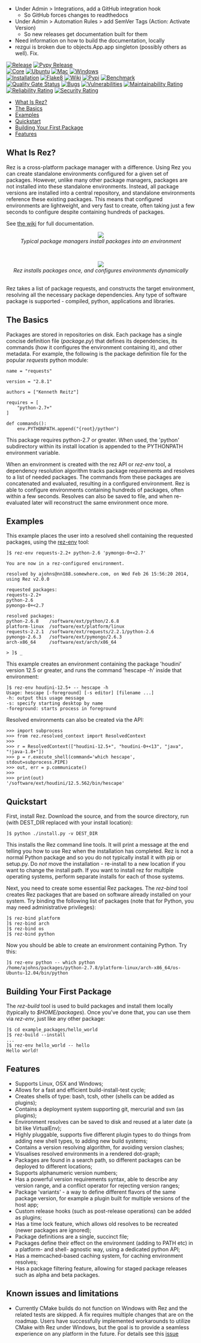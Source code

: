 - Under Admin > Integrations, add a GitHub integration hook
	- So GitHub forces changes to readthedocs
- Under Admin > Automation Rules > add SemVer Tags (Action: Activate Version)
	- So new releases get documentation built for them
- Need information on how to build the documentation, locally
- rezgui is broken due to objects.App.app singleton (possibly others as well). Fix.


[![Release](https://shields.io/github/v/release/nerdvegas/rez)](https://github.com/nerdvegas/rez/releases)
[![Pypy Release](https://shields.io/pypi/v/rez)](https://pypi.org/project/rez)<br>
[![Core](https://github.com/nerdvegas/rez/workflows/core/badge.svg?branch=master)](https://github.com/nerdvegas/rez/actions?query=workflow%3Acore+branch%3Amaster)
[![Ubuntu](https://github.com/nerdvegas/rez/workflows/ubuntu/badge.svg?branch=master)](https://github.com/nerdvegas/rez/actions?query=workflow%3Aubuntu+branch%3Amaster)
[![Mac](https://github.com/nerdvegas/rez/workflows/mac/badge.svg?branch=master)](https://github.com/nerdvegas/rez/actions?query=workflow%3Amac+branch%3Amaster)
[![Windows](https://github.com/nerdvegas/rez/workflows/windows/badge.svg?branch=master)](https://github.com/nerdvegas/rez/actions?query=workflow%3AWindows+branch%3Amaster)<br>
[![Installation](https://github.com/nerdvegas/rez/workflows/installation/badge.svg?branch=master)](https://github.com/nerdvegas/rez/actions?query=workflow%3Ainstallation+branch%3Amaster)
[![Flake8](https://github.com/nerdvegas/rez/workflows/flake8/badge.svg?branch=master)](https://github.com/nerdvegas/rez/actions?query=workflow%3Aflake8+branch%3Amaster)
[![Wiki](https://github.com/nerdvegas/rez/workflows/wiki/badge.svg)](https://github.com/nerdvegas/rez/actions?query=workflow%3Awiki+event%3Arelease)
[![Pypi](https://github.com/nerdvegas/rez/workflows/pypi/badge.svg)](https://github.com/nerdvegas/rez/actions?query=workflow%3Apypi+event%3Arelease)
[![Benchmark](https://github.com/nerdvegas/rez/workflows/benchmark/badge.svg)](https://github.com/nerdvegas/rez/actions?query=workflow%3Abenchmark+event%3Arelease)<br>
[![Quality Gate Status](https://sonarcloud.io/api/project_badges/measure?project=nerdvegas_rez&metric=alert_status)](https://sonarcloud.io/summary/new_code?id=nerdvegas_rez)
[![Bugs](https://sonarcloud.io/api/project_badges/measure?project=nerdvegas_rez&metric=bugs)](https://sonarcloud.io/summary/new_code?id=nerdvegas_rez)
[![Vulnerabilities](https://sonarcloud.io/api/project_badges/measure?project=nerdvegas_rez&metric=vulnerabilities)](https://sonarcloud.io/summary/new_code?id=nerdvegas_rez)
[![Maintainability Rating](https://sonarcloud.io/api/project_badges/measure?project=nerdvegas_rez&metric=sqale_rating)](https://sonarcloud.io/summary/new_code?id=nerdvegas_rez)
[![Reliability Rating](https://sonarcloud.io/api/project_badges/measure?project=nerdvegas_rez&metric=reliability_rating)](https://sonarcloud.io/summary/new_code?id=nerdvegas_rez)
[![Security Rating](https://sonarcloud.io/api/project_badges/measure?project=nerdvegas_rez&metric=security_rating)](https://sonarcloud.io/summary/new_code?id=nerdvegas_rez)


- [What Is Rez?](#what-is-rez)
- [The Basics](#the-basics)
- [Examples](#examples)
- [Quickstart](#quickstart)
- [Building Your First Package](#building-your-first-package)
- [Features](#features)


## What Is Rez?

Rez is a cross-platform package manager with a difference. Using Rez you can create
standalone environments configured for a given set of packages. However, unlike many
other package managers, packages are not installed into these standalone environments.
Instead, all package versions are installed into a central repository, and standalone
environments reference these existing packages. This means that configured environments
are lightweight, and very fast to create, often taking just a few seconds to configure
despite containing hundreds of packages.

See [the wiki](https://github.com/nerdvegas/rez/wiki) for full documentation.

<p align="center">
<a href="https://github.com/nerdvegas/rez/wiki/media/other_pkg_mgr.png">
<img src="https://github.com/nerdvegas/rez/wiki/media/other_pkg_mgr.png"></a>
<br><i>Typical package managers install packages into an environment</i>
</p>

<br>
<p align="center">
<a href="https://github.com/nerdvegas/rez/wiki/media/rez_pkg_mgr.png">
<img src="https://github.com/nerdvegas/rez/wiki/media/rez_pkg_mgr.png"></a>
<br><i>Rez installs packages once, and configures environments dynamically</i>
</p>

<br>
Rez takes a list of package requests, and constructs the target environment, resolving
all the necessary package dependencies. Any type of software package is supported -
compiled, python, applications and libraries.


## The Basics

Packages are stored in repositories on disk. Each package has a single concise
definition file (*package.py*) that defines its dependencies, its commands (how it
configures the environment containing it), and other metadata. For example, the
following is the package definition file for the popular *requests* python module:

    name = "requests"

    version = "2.8.1"

    authors = ["Kenneth Reitz"]

    requires = [
        "python-2.7+"
    ]

    def commands():
        env.PYTHONPATH.append("{root}/python")

This package requires python-2.7 or greater. When used, the 'python' subdirectory
within its install location is appended to the PYTHONPATH environment variable.

When an environment is created with the rez API or *rez-env* tool, a dependency
resolution algorithm tracks package requirements and resolves to a list of needed
packages. The commands from these packages are concatenated and evaluated, resulting
in a configured environment. Rez is able to configure environments containing
hundreds of packages, often within a few seconds. Resolves can also be saved to file,
and when re-evaluated later will reconstruct the same environment once more.


## Examples

This example places the user into a resolved shell containing the requested packages,
using the [rez-env](https://github.com/nerdvegas/rez/wiki/Command-Line-Tools#rez-env) tool:

    ]$ rez-env requests-2.2+ python-2.6 'pymongo-0+<2.7'

    You are now in a rez-configured environment.

    resolved by ajohns@nn188.somewhere.com, on Wed Feb 26 15:56:20 2014, using Rez v2.0.0

    requested packages:
    requests-2.2+
    python-2.6
    pymongo-0+<2.7

    resolved packages:
    python-2.6.8    /software/ext/python/2.6.8
    platform-linux  /software/ext/platform/linux
    requests-2.2.1  /software/ext/requests/2.2.1/python-2.6
    pymongo-2.6.3   /software/ext/pymongo/2.6.3
    arch-x86_64     /software/ext/arch/x86_64

    > ]$ _

This example creates an environment containing the package 'houdini' version 12.5
or greater, and runs the command 'hescape -h' inside that environment:

    ]$ rez-env houdini-12.5+ -- hescape -h
    Usage: hescape [-foreground] [-s editor] [filename ...]
    -h: output this usage message
    -s: specify starting desktop by name
    -foreground: starts process in foreground

Resolved environments can also be created via the API:

    >>> import subprocess
    >>> from rez.resolved_context import ResolvedContext
    >>>
    >>> r = ResolvedContext(["houdini-12.5+", "houdini-0+<13", "java", "!java-1.8+"])
    >>> p = r.execute_shell(command='which hescape', stdout=subprocess.PIPE)
    >>> out, err = p.communicate()
    >>>
    >>> print(out)
    '/software/ext/houdini/12.5.562/bin/hescape'


## Quickstart

First, install Rez. Download the source, and from the source directory, run
(with DEST_DIR replaced with your install location):

    ]$ python ./install.py -v DEST_DIR

This installs the Rez command line tools. It will print a message at the end
telling you how to use Rez when the installation has completed. Rez is not a
normal Python package and so you do not typically install it with pip or setup.py.
Do *not* move the installation - re-install to a new location if you want to
change the install path. If you want to install rez for multiple operating
systems, perform separate installs for each of those systems.

Next, you need to create some essential Rez packages. The *rez-bind* tool creates
Rez packages that are based on software already installed on your system. Try
binding the following list of packages (note that for Python, you may need
administrative privileges):

    ]$ rez-bind platform
    ]$ rez-bind arch
    ]$ rez-bind os
    ]$ rez-bind python

Now you should be able to create an environment containing Python. Try this:

    ]$ rez-env python -- which python
    /home/ajohns/packages/python-2.7.8/platform-linux/arch-x86_64/os-Ubuntu-12.04/bin/python


## Building Your First Package

The *rez-build* tool is used to build packages and install them locally (typically
to *$HOME/packages*). Once you've done that, you can use them via *rez-env*, just
like any other package:

    ]$ cd example_packages/hello_world
    ]$ rez-build --install
    ...
    ]$ rez-env hello_world -- hello
    Hello world!


## Features

* Supports Linux, OSX and Windows;
* Allows for a fast and efficient build-install-test cycle;
* Creates shells of type: bash, tcsh, other (shells can be added as plugins);
* Contains a deployment system supporting git, mercurial and svn (as plugins);
* Environment resolves can be saved to disk and reused at a later date (a bit
  like VirtualEnv);
* Highly pluggable, supports five different plugin types to do things from
  adding new shell types, to adding new build systems;
* Contains a version resolving algorithm, for avoiding version clashes;
* Visualises resolved environments in a rendered dot-graph;
* Packages are found in a search path, so different packages can be deployed
  to different locations;
* Supports alphanumeric version numbers;
* Has a powerful version requirements syntax, able to describe any version
  range, and a conflict operator for rejecting version ranges;
* Package 'variants' - a way to define different flavors of the same package
  version, for example a plugin built for multiple versions of the host app;
* Custom release hooks (such as post-release operations) can be added as plugins;
* Has a time lock feature, which allows old resolves to be recreated (newer
  packages are ignored);
* Package definitions are a single, succinct file;
* Packages define their effect on the environment (adding to PATH etc) in a
  platform- and shell- agnostic way, using a dedicated python API;
* Has a memcached-based caching system, for caching environment resolves;
* Has a package filtering feature, allowing for staged package releases such as
  alpha and beta packages.

## Known issues and limitations

* Currently CMake builds do not function on Windows with Rez and
  the related tests are skipped. A fix requires multiple changes that are on
  the roadmap. Users have successfully implemented workarounds to utilize
  CMake with Rez under Windows, but the goal is to provide a seamless experience
  on any platform in the future. For details see this [issue](/../../issues/703)
